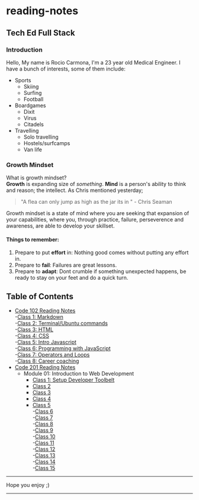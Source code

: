 # reading-notes

## Tech Ed Full Stack

### Introduction
Hello, My name is Rocio Carmona, I'm a 23 year old Medical Engineer. I have a bunch of interests, some of them include:
* Sports
  * Skiing
  * Surfing
  * Football
* Boardgames
  * Dixit
  * Virus
  * Citadels
* Travelling
  * Solo travelling
  * Hostels/surfcamps
  * Van life

### Growth Mindset
What is growth mindset?  
**Growth** is expanding size of *something*. 
**Mind** is a person's ability to think and reason; the intellect.
As Chris mentioned yesterday; 
> "A flea can only jump as high as the jar its in " - Chris Seaman  

Growth mindset is a state of mind where you are seeking that expansion of your capabilities, where you, through practice, failure, perseverence and awareness, are able to develop your skillset.

#### Things to remember:
1. Prepare to put **effort** in: Nothing good comes without putting any effort in.  
2. Prepare to **fail**: Failures are great lessons. 
3. Prepare to **adapt**: Dont crumble if something unexpected happens, be ready to stay on your feet and do a quick turn.

## Table of Contents
- [Code 102 Reading Notes](https://github.com/Rocio29022000/reading-notes/tree/main/102)  
    -[Class 1: Markdown](/102/01.md)  
    -[Class 2: Terminal/Ubuntu commands](/102/02.md)   
    -[Class 3: HTML](/102/03.md)  
    -[Class 4: CSS](/102/04.md)  
    -[Class 5: Intro Javascript](/102/05.md)  
    -[Class 6: Programming with JavaScript](/102/06.md)  
    -[Class 7: Operators and Loops](/102/07.md)  
    -[Class 8: Career coaching](/102/08.md)  
- [Code 201 Reading Notes](https://github.com/Rocio29022000/reading-notes/tree/main/201)  
    - Module 01: Introduction to Web Development
      - [Class 1: Setup Developer Toolbelt](/201/01.md)  
      - [Class 2](/201/02.md)  
      - [Class 3](/201/03.md)  
      - [Class 4](/201/04.md)  
      - [Class 5](/201/05.md)  
    -[Class 6](/201/06.md)  
    -[Class 7](/201/07.md)    
    -[Class 8](/201/08.md)  
    -[Class 9](/201/09.md)   
    -[Class 10](/201/10.md)   
    -[Class 11](/201/11.md)   
    -[Class 12](/201/12.md)  
    -[Class 13](/201/13.md)    
    -[Class 14](/201/14.md)    
    -[Class 15](/201/15.md)   

***
Hope you enjoy ;)

***





